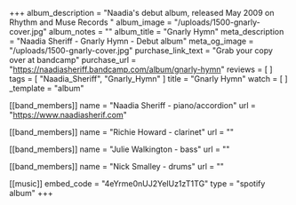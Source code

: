 +++
album_description = "Naadia's debut album, released May 2009 on Rhythm and Muse Records "
album_image = "/uploads/1500-gnarly-cover.jpg"
album_notes = ""
album_title = "Gnarly Hymn"
meta_description = "Naadia Sheriff - Gnarly Hymn - Debut album"
meta_og_image = "/uploads/1500-gnarly-cover.jpg"
purchase_link_text = "Grab your copy over at bandcamp"
purchase_url = "https://naadiasheriff.bandcamp.com/album/gnarly-hymn"
reviews = [ ]
tags = [ "Naadia_Sheriff", "Gnarly_Hymn" ]
title = "Gnarly Hymn"
watch = [ ]
_template = "album"

[[band_members]]
name = "Naadia Sheriff - piano/accordion"
url = "https://www.naadiasherif.com"

[[band_members]]
name = "Richie Howard - clarinet"
url = ""

[[band_members]]
name = "Julie Walkington - bass"
url = ""

[[band_members]]
name = "Nick Smalley - drums"
url = ""

[[music]]
embed_code = "4eYrme0nUJ2YelUz1zT1TG"
type = "spotify album"
+++

